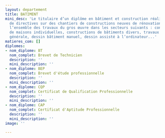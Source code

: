 ```yaml
---
layout: departement
title: BATIMENT
mini_desc: 'Le titulaire d’un diplôme en bâtiment et construction réalise, à partir
  de directives sur des chantiers de constructions neuves de rénovations ou de réhabilitation,
  l’ensemble des travaux du gros œuvre dans les secteurs suivants : constructions
  de maisons individuelles, constructions de bâtiments divers, travaux de maçonnerie
  générale, dessin bâtiment manuel, dessin assisté à l’ordinateur...'
matieres_com: []
diplomes:
- nom_diplome: BT
  nom_complet: Brevet de Technicien
  description: ''
  mini_description: ''
- nom_diplome: BEP
  nom_complet: Brevet d'étude professionnelle
  description: ''
  mini_description: ''
- nom_diplome: CQP
  nom_complet: Certificat de Qualification Professionnelle
  description: ''
  mini_description: ''
- nom_diplome: CAP
  nom_complet: Certificat d'Aptitude Professionnelle
  description: ''
  mini_description: ''
image: ''

---
```

